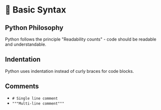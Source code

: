 # 📝 Basic Syntax

## Python Philosophy

Python follows the principle "Readability counts" - code should be readable and understandable.

## Indentation

Python uses indentation instead of curly braces for code blocks.

## Comments

- `# Single line comment`
- `"""Multi-line comment"""`